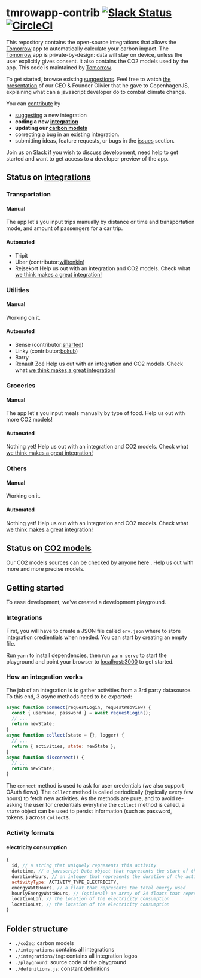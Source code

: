 # tmrowapp-contrib [![Slack Status](http://slack.tmrow.com/badge.svg)](http://slack.tmrow.com) [![CircleCI](https://circleci.com/gh/tmrowco/tmrowapp-contrib.svg?style=shield)](https://circleci.com/gh/tmrowco/tmrowapp-contrib)

This repository contains the open-source integrations that allows the [Tomorrow](https://www.tmrow.com) app to automatically calculate your carbon impact. The [Tomorrow](https://www.tmrow.com) app is private-by-design: data will stay on device, unless the user explicitly gives consent.
It also contains the CO2 models used by the app.
This code is maintained by [Tomorrow](https://www.tmrow.com).

To get started, browse existing [suggestions](https://github.com/tmrowco/tmrowapp-contrib/issues). Feel free to watch [the presentation](https://www.youtube.com/watch?v=keOPXD-ojWY) of our CEO & Founder Olivier that he gave to CopenhagenJS, explaining what can a javascript developer do to combat climate change.

You can [contribute](#contribute) by
- [suggesting](https://github.com/tmrowco/tmrowapp-contrib/issues/new) a new integration
- **coding a new [integration](https://github.com/tmrowco/tmrowapp-contrib/tree/master/integrations)**
- **updating our [carbon models](https://github.com/tmrowco/tmrowapp-contrib/tree/master/co2eq)**
- correcting a [bug](https://github.com/tmrowco/tmrowapp-contrib/issues) in an existing integration.
- submitting ideas, feature requests, or bugs in the [issues](https://github.com/tmrowco/tmrowapp-contrib/issues/new) section.

Join us on [Slack](https://slack.tmrow.com) if you wish to discuss development, need help to get started and want to get access to a developer preview of the app.

## Status on [integrations](https://github.com/tmrowco/tmrowapp-contrib/tree/master/integrations)

### Transportation

#### Manual
The app let's you input trips manually by distance or time and transportation mode, and amount of passengers for a car trip.

#### Automated
- Tripit
- Uber (contributor:[willtonkin](https://github.com/willtonkin))
- Rejsekort
Help us out with an integration and CO2 models. Check what [we think makes a great integration!](https://tmrow.slite.com/api/s/note/8LLSWazeBZZyS4BEQiLTnJ/What-makes-a-great-integration-for-Tomorrow)

### Utilities

#### Manual
Working on it.

#### Automated
- Sense (contributor:[snarfed](https://github.com/snarfed))
- Linky (contributor:[bokub](https://github.com/bokub))
- Barry
- Renault Zoé
Help us out with an integration and CO2 models. Check what [we think makes a great integration!](https://tmrow.slite.com/api/s/note/8LLSWazeBZZyS4BEQiLTnJ/What-makes-a-great-integration-for-Tomorrow)

### Groceries
#### Manual
The app let's you input meals manually by type of food. Help us out with more CO2 models!

#### Automated
Nothing yet! Help us out with an integration and CO2 models. Check what [we think makes a great integration!](https://tmrow.slite.com/api/s/note/8LLSWazeBZZyS4BEQiLTnJ/What-makes-a-great-integration-for-Tomorrow)

### Others
#### Manual
Working on it.

#### Automated
Nothing yet! Help us out with an integration and CO2 models. Check what [we think makes a great integration!](https://tmrow.slite.com/api/s/note/8LLSWazeBZZyS4BEQiLTnJ/What-makes-a-great-integration-for-Tomorrow)

## Status on [CO2 models](https://github.com/tmrowco/tmrowapp-contrib/tree/master/integrations)

Our CO2 models sources can be checked by anyone [here](https://github.com/tmrowco/tmrowapp-contrib/tree/master/integrations) . Help us out with more and more precise models.

## Getting started
To ease development, we've created a development playground.

### Integrations
First, you will have to create a JSON file called `env.json` where to store integration credientials when needed.
You can start by creating an empty file.

Run `yarn` to install dependencies, then run `yarn serve` to start the playground and point your browser to [localhost:3000](http://localhost:3000) to get started.

### How an integration works
The job of an integration is to gather activities from a 3rd party datasource.
To this end, 3 async methods need to be exported:

```javascript
async function connect(requestLogin, requestWebView) {
  const { username, password } = await requestLogin();
  // ...
  return newState;
}
async function collect(state = {}, logger) {
  // ...
  return { activities, state: newState };
}
async function disconnect() {
  // ...
  return newState;
}
```

The `connect` method is used to ask for user credentials (we also support OAuth flows).
The `collect` method is called periodically (typically every few hours) to fetch new activities.
As the methods are pure, and to avoid re-asking the user for credentials everytime the `collect` method is called, a `state` object can be used to persist information (such as password, tokens..) across `collect`s.

### Activity formats
#### electricity consumption
```javascript
{
  id, // a string that uniquely represents this activity
  datetime, // a javascript Date object that represents the start of the activity
  durationHours, // an integer that represents the duration of the activity
  activityType: ACTIVITY_TYPE_ELECTRICITY,
  energyWattHours, // a float that represents the total energy used
  hourlyEnergyWattHours, // (optional) an array of 24 floats that represent the hourly metering values
  locationLon, // the location of the electricity consumption
  locationLat, // the location of the electricity consumption
}
```

## Folder structure
- `./co2eq`: carbon models
- `./integrations`: contains all integrations
- `./integrations/img`: contains all integration logos
- `./playground`: source code of the playground
- `./definitions.js`: constant definitions
